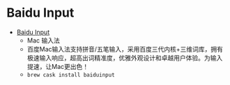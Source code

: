 # Baidu Input
- [Baidu Input](https://srf.baidu.com/input/mac.html)
  -  Mac 输入法
  - 百度Mac输入法支持拼音/五笔输入，采用百度三代内核+三维词库，拥有极速输入响应，超高出词精准度，优雅外观设计和卓越用户体验。为输入提速，让Mac更出色！
  - `brew cask install baiduinput`

